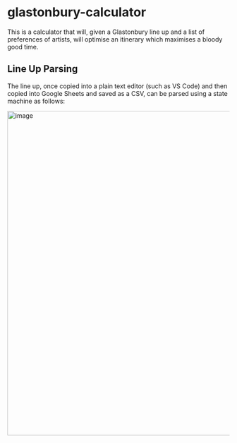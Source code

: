 # glastonbury-calculator

This is a calculator that will, given a Glastonbury line up and a list of preferences of artists, will optimise an itinerary which maximises a bloody good time.

## Line Up Parsing

The line up, once copied into a plain text editor (such as VS Code) and then copied into Google Sheets and saved as a CSV, can be parsed using a state machine as follows:

<img width="736" alt="image" src="https://user-images.githubusercontent.com/7355385/171486517-6ae54c70-0a02-403a-99b5-3a10d84c18a7.png">
